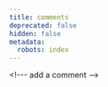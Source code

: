 ```yaml
---
title: comments
deprecated: false
hidden: false
metadata:
  robots: index
---
```

\<!--- add a comment -->